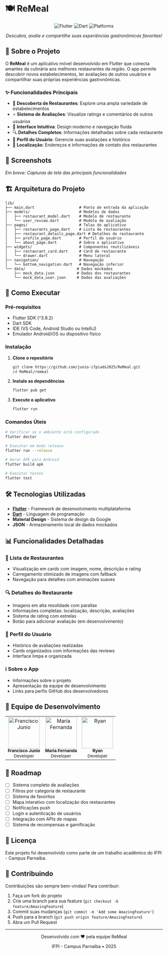 # 🍽️ ReMeal

<div align="center">
  <img src="https://img.shields.io/badge/Flutter-3.9.2-blue?style=for-the-badge&logo=flutter" alt="Flutter">
  <img src="https://img.shields.io/badge/Dart-SDK-00B4AB?style=for-the-badge&logo=dart" alt="Dart">
  <img src="https://img.shields.io/badge/Platform-Android%20%7C%20iOS%20%7C%20Web-brightgreen?style=for-the-badge" alt="Platforms">
</div>

<div align="center">
  <p><em>Descubra, avalie e compartilhe suas experiências gastronômicas favoritas!</em></p>
</div>

## 📖 Sobre o Projeto

O **ReMeal** é um aplicativo móvel desenvolvido em Flutter que conecta amantes da culinária aos melhores restaurantes da região. O app permite descobrir novos estabelecimentos, ler avaliações de outros usuários e compartilhar suas próprias experiências gastronômicas.

### ✨ Funcionalidades Principais

- 🏪 **Descoberta de Restaurantes**: Explore uma ampla variedade de estabelecimentos
- ⭐ **Sistema de Avaliações**: Visualize ratings e comentários de outros usuários
- 📱 **Interface Intuitiva**: Design moderno e navegação fluida
- 🔍 **Detalhes Completos**: Informações detalhadas sobre cada restaurante
- 👤 **Perfil do Usuário**: Gerencie suas avaliações e histórico
- 📍 **Localização**: Endereços e informações de contato dos restaurantes

## 📱 Screenshots

*Em breve: Capturas de tela das principais funcionalidades*

## 🏗️ Arquitetura do Projeto

```
lib/
├── main.dart                    # Ponto de entrada da aplicação
├── models/                      # Modelos de dados
│   ├── restaurant_model.dart    # Modelo de restaurante
│   └── user_review.dart         # Modelo de avaliação
├── pages/                       # Telas do aplicativo
│   ├── restaurants_page.dart    # Lista de restaurantes
│   ├── restaurant_details_page.dart # Detalhes do restaurante
│   ├── profile_page.dart        # Perfil do usuário
│   └── about_page.dart          # Sobre o aplicativo
├── widgets/                     # Componentes reutilizáveis
│   ├── restaurant_card.dart     # Card de restaurante
│   └── drawer.dart              # Menu lateral
├── navigation/                  # Navegação
│   └── bottom_navigation.dart   # Navegação inferior
└── data/                       # Dados mockados
    ├── mock_data.json          # Dados dos restaurantes
    └── mock_data_user.json     # Dados das avaliações
```

## 🚀 Como Executar

### Pré-requisitos

- Flutter SDK (^3.9.2)
- Dart SDK
- IDE (VS Code, Android Studio ou IntelliJ)
- Emulador Android/iOS ou dispositivo físico

### Instalação

1. **Clone o repositório**
   ```bash
   git clone https://github.com/junio-ifpiads2025/ReMeal.git
   cd ReMeal/remeal
   ```

2. **Instale as dependências**
   ```bash
   flutter pub get
   ```

3. **Execute o aplicativo**
   ```bash
   flutter run
   ```

### Comandos Úteis

```bash
# Verificar se o ambiente está configurado
flutter doctor

# Executar em modo release
flutter run --release

# Gerar APK para Android
flutter build apk

# Executar testes
flutter test
```

## 🛠️ Tecnologias Utilizadas

- **[Flutter](https://flutter.dev/)** - Framework de desenvolvimento multiplataforma
- **[Dart](https://dart.dev/)** - Linguagem de programação
- **Material Design** - Sistema de design da Google
- **JSON** - Armazenamento local de dados mockados

## 📊 Funcionalidades Detalhadas

### 🏪 Lista de Restaurantes
- Visualização em cards com imagem, nome, descrição e rating
- Carregamento otimizado de imagens com fallback
- Navegação para detalhes com animações suaves

### 🔍 Detalhes do Restaurante
- Imagens em alta resolidade com parallax
- Informações completas: localização, descrição, avaliações
- Sistema de rating com estrelas
- Botão para adicionar avaliação (em desenvolvimento)

### 👤 Perfil do Usuário
- Histórico de avaliações realizadas
- Cards organizados com informações das reviews
- Interface limpa e organizada

### ℹ️ Sobre o App
- Informações sobre o projeto
- Apresentação da equipe de desenvolvimento
- Links para perfis GitHub dos desenvolvedores

## 👥 Equipe de Desenvolvimento

<div align="center">
  <table>
    <tr>
      <td align="center">
        <a href="https://github.com/Junio-Alves">
          <img src="https://avatars.githubusercontent.com/u/127040133?v=4" width="100px;" alt="Francisco Junio"/><br>
          <sub><b>Francisco Junio</b></sub>
        </a><br>
        <sub>Developer</sub>
      </td>
      <td align="center">
        <a href="https://github.com/mfeeee">
          <img src="https://avatars.githubusercontent.com/u/40470600?v=4" width="100px;" alt="Maria Fernanda"/><br>
          <sub><b>Maria Fernanda</b></sub>
        </a><br>
        <sub>Developer</sub>
      </td>
      <td align="center">
        <a href="https://github.com/Ryan-auchi">
          <img src="https://avatars.githubusercontent.com/u/191165793?v=4" width="100px;" alt="Ryan"/><br>
          <sub><b>Ryan</b></sub>
        </a><br>
        <sub>Developer</sub>
      </td>
    </tr>
  </table>
</div>

## 🎯 Roadmap

- [ ] Sistema completo de avaliações
- [ ] Filtros por categoria de restaurante
- [ ] Sistema de favoritos
- [ ] Mapa interativo com localização dos restaurantes
- [ ] Notificações push
- [ ] Login e autenticação de usuários
- [ ] Integração com APIs de mapas
- [ ] Sistema de recompensas e gamificação

## 📝 Licença

Este projeto foi desenvolvido como parte de um trabalho acadêmico do IFPI - Campus Parnaíba.

## 🤝 Contribuindo

Contribuições são sempre bem-vindas! Para contribuir:

1. Faça um fork do projeto
2. Crie uma branch para sua feature (`git checkout -b feature/AmazingFeature`)
3. Commit suas mudanças (`git commit -m 'Add some AmazingFeature'`)
4. Push para a branch (`git push origin feature/AmazingFeature`)
5. Abra um Pull Request

---

<div align="center">
  <p>Desenvolvido com ❤️ pela equipe ReMeal</p>
  <p>IFPI - Campus Parnaíba • 2025</p>
</div>
